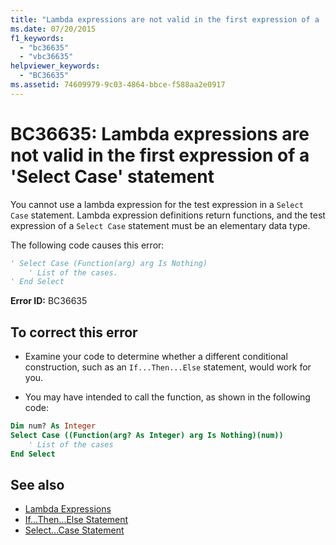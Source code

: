 ```yaml
---
title: "Lambda expressions are not valid in the first expression of a 'Select Case' statement"
ms.date: 07/20/2015
f1_keywords:
  - "bc36635"
  - "vbc36635"
helpviewer_keywords:
  - "BC36635"
ms.assetid: 74609979-9c03-4864-bbce-f588aa2e0917
---
```

# BC36635: Lambda expressions are not valid in the first expression of a 'Select Case' statement

You cannot use a lambda expression for the test expression in a `Select Case` statement. Lambda expression definitions return functions, and the test expression of a `Select Case` statement must be an elementary data type.

 The following code causes this error:

```vb
' Select Case (Function(arg) arg Is Nothing)
    ' List of the cases.
' End Select
```

 **Error ID:** BC36635

## To correct this error

- Examine your code to determine whether a different conditional construction, such as an `If...Then...Else` statement, would work for you.

- You may have intended to call the function, as shown in the following code:

```vb
Dim num? As Integer
Select Case ((Function(arg? As Integer) arg Is Nothing)(num))
    ' List of the cases
End Select
```

## See also

- [Lambda Expressions](../../programming-guide/language-features/procedures/lambda-expressions.md)
- [If...Then...Else Statement](../statements/if-then-else-statement.md)
- [Select...Case Statement](../statements/select-case-statement.md)
